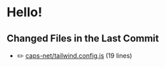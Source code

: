 # Hello!

<!-- CHANGED_FILES_START -->
## Changed Files in the Last Commit
- ✏️ [caps-net/tailwind.config.js](./caps-net/tailwind.config.js) (19 lines)
<!-- CHANGED_FILES_END -->
